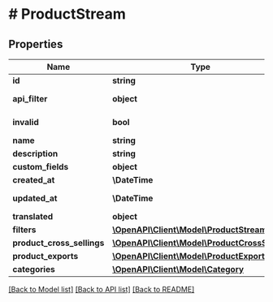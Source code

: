 # # ProductStream

## Properties

Name | Type | Description | Notes
------------ | ------------- | ------------- | -------------
**id** | **string** |  | [optional]
**api_filter** | **object** |  | [optional] [readonly]
**invalid** | **bool** |  | [optional] [readonly]
**name** | **string** |  |
**description** | **string** |  | [optional]
**custom_fields** | **object** |  | [optional]
**created_at** | **\DateTime** |  | [readonly]
**updated_at** | **\DateTime** |  | [optional] [readonly]
**translated** | **object** |  | [optional]
**filters** | [**\OpenAPI\Client\Model\ProductStreamFilter**](ProductStreamFilter.md) |  | [optional]
**product_cross_sellings** | [**\OpenAPI\Client\Model\ProductCrossSelling**](ProductCrossSelling.md) |  | [optional]
**product_exports** | [**\OpenAPI\Client\Model\ProductExport**](ProductExport.md) |  | [optional]
**categories** | [**\OpenAPI\Client\Model\Category**](Category.md) |  | [optional]

[[Back to Model list]](../../README.md#models) [[Back to API list]](../../README.md#endpoints) [[Back to README]](../../README.md)
